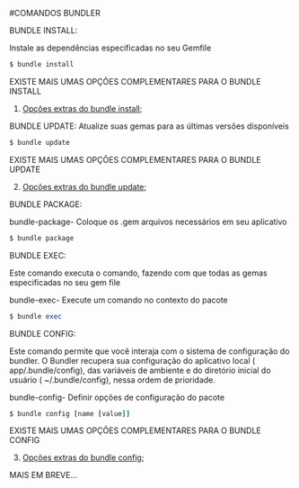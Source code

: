 #COMANDOS BUNDLER

BUNDLE INSTALL:

Instale as dependências especificadas no seu Gemfile

```ruby
$ bundle install
```

EXISTE MAIS UMAS OPÇÕES COMPLEMENTARES PARA O BUNDLE INSTALL
1. [Opções extras do bundle install](https://github.com/brunobatista25/best_archer/blob/master/tests/Bundler/02-opcoes_extras_bundle_install.md);

BUNDLE UPDATE:
Atualize suas gemas para as últimas versões disponíveis

```ruby
$ bundle update
```
EXISTE MAIS UMAS OPÇÕES COMPLEMENTARES PARA O BUNDLE UPDATE

2. [Opções extras do bundle update](https://github.com/brunobatista25/best_archer/blob/master/tests/Bundler/03-opcoes_extras_bundle_update.md);

BUNDLE PACKAGE:

bundle-package- Coloque os .gem arquivos necessários em seu aplicativo

```ruby
$ bundle package
```

BUNDLE EXEC:

Este comando executa o comando, fazendo com que todas as gemas especificadas no seu gem file

bundle-exec- Execute um comando no contexto do pacote

```ruby
$ bundle exec
```

BUNDLE CONFIG:

Este comando permite que você interaja com o sistema de configuração do bundler. O Bundler recupera sua configuração do aplicativo local ( app/.bundle/config), das variáveis ​​de ambiente e do diretório inicial do usuário ( ~/.bundle/config), nessa ordem de prioridade.

bundle-config- Definir opções de configuração do pacote

```ruby
$ bundle config [name [value]]
```
EXISTE MAIS UMAS OPÇÕES COMPLEMENTARES PARA O BUNDLE CONFIG

3. [Opções extras do bundle config](https://github.com/brunobatista25/best_archer/blob/master/tests/Bundler/04-comandos_extras_bundle_config.md);

MAIS EM BREVE...
